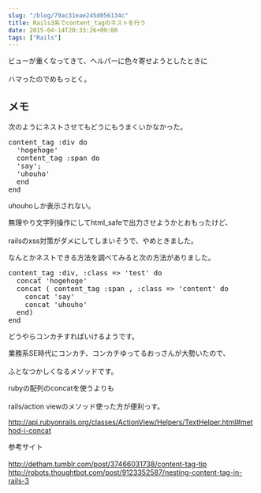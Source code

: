 ```yaml
---
slug: "/blog/79ac31eae245d056134c"
title: Rails3系でcontent_tagのネストを行う
date: 2015-04-14T20:33:26+09:00
tags: ["Rails"]
---
```

<p>ビューが重くなってきて、ヘルパーに色々寄せようとしたときに<br><br>
ハマったのでめもっとく。</p>

<h2>
<span id="メモ" class="fragment"></span><a href="#%E3%83%A1%E3%83%A2"><i class="fa fa-link"></i></a>メモ</h2>

<p>次のようにネストさせてもどうにもうまくいかなかった。</p>

<div class="code-frame" data-lang="text"><div class="highlight"><pre>content_tag :div do 
  'hogehoge'
  content_tag :span do
  'say';
  'uhouho'
  end
end
</pre></div></div>

<p>uhouhoしか表示されない。</p>

<p>無理やり文字列操作にしてhtml_safeで出力させようかとおもったけど、<br><br>
railsのxss対策がダメにしてしまいそうで、やめときました。  </p>

<p>なんとかネストできる方法を調べてみると次の方法がありました。</p>

<div class="code-frame" data-lang="text"><div class="highlight"><pre>content_tag :div, :class =&gt; 'test' do 
  concat 'hogehoge'
  concat ( content_tag :span , :class =&gt; 'content' do
    concat 'say'
    concat 'uhouho'
  end)
end
</pre></div></div>

<p>どうやらコンカチすればいけるようです。</p>

<p>業務系SE時代にコンカチ、コンカチゆってるおっさんが大勢いたので、<br><br>
ふとなつかしくなるメソッドです。  </p>

<p>rubyの配列のconcatを使うよりも<br><br>
rails/action viewのメソッド使った方が便利っす。</p>

<p><a href="http://api.rubyonrails.org/classes/ActionView/Helpers/TextHelper.html#method-i-concat" rel="nofollow noopener" target="_blank"></a><a href="http://api.rubyonrails.org/classes/ActionView/Helpers/TextHelper.html#method-i-concat" class="autolink" rel="nofollow noopener" target="_blank">http://api.rubyonrails.org/classes/ActionView/Helpers/TextHelper.html#method-i-concat</a></p>

<p>参考サイト<br><br>
<a href="http://detham.tumblr.com/post/37466031738/content-tag-tip" rel="nofollow noopener" target="_blank"></a><a href="http://detham.tumblr.com/post/37466031738/content-tag-tip" class="autolink" rel="nofollow noopener" target="_blank">http://detham.tumblr.com/post/37466031738/content-tag-tip</a><br>
<a href="http://robots.thoughtbot.com/post/9123352587/nesting-content-tag-in-rails-3" rel="nofollow noopener" target="_blank"></a><a href="http://robots.thoughtbot.com/post/9123352587/nesting-content-tag-in-rails-3" class="autolink" rel="nofollow noopener" target="_blank">http://robots.thoughtbot.com/post/9123352587/nesting-content-tag-in-rails-3</a></p>
